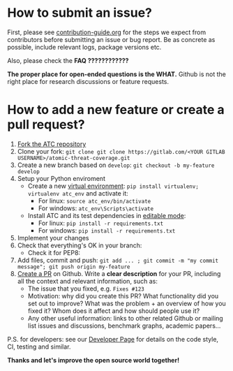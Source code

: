 # How to submit an issue?

First, please see [contribution-guide.org](http://www.contribution-guide.org/) for the steps we expect from contributors before submitting an issue or bug report. Be as concrete as possible, include relevant logs, package versions etc.

Also, please check the **FAQ ????????????**

**The proper place for open-ended questions is the WHAT.** Github is not the right place for research discussions or feature requests.

# How to add a new feature or create a pull request?

1. <a href="https://gitlab.com/krakow2600/atomic-threat-coverage/forks/new">Fork the ATC repository</a>
2. Clone your fork: `git clone git clone https://gitlab.com/<YOUR GITLAB USERNAME>/atomic-threat-coverage.git`
3. Create a new branch based on `develop`: `git checkout -b my-feature develop`
4. Setup your Python enviroment
   - Create a new [virtual environment](https://virtualenv.pypa.io/en/stable/): `pip install virtualenv; virtualenv atc_env` and activate it:
      - For linux: `source atc_env/bin/activate` 
      - For windows: `atc_env\Scripts\activate`
   - Install ATC and its test dependencies in [editable mode](https://pip.pypa.io/en/stable/reference/pip_install/#editable-installs): 
      - For linux: `pip install -r requirements.txt`
      - For windows: `pip install -r requirements.txt`
5. Implement your changes
6. Check that everything's OK in your branch:
   - Check it for PEP8: 
7. Add files, commit and push: `git add ... ; git commit -m "my commit message"; git push origin my-feature`
8. [Create a PR](https://help.github.com/articles/creating-a-pull-request/) on Github. Write a **clear description** for your PR, including all the context and relevant information, such as:
   - The issue that you fixed, e.g. `Fixes #123`
   - Motivation: why did you create this PR? What functionality did you set out to improve? What was the problem + an overview of how you fixed it? Whom does it affect and how should people use it?
   - Any other useful information: links to other related Github or mailing list issues and discussions, benchmark graphs, academic papers…

P.S. for developers: see our [Developer Page](https://gitlab.com/krakow2600/atomic-threat-coverage/wikis/Developer-guide) for details on the code style, CI, testing and similar.

**Thanks and let's improve the open source world together!**
